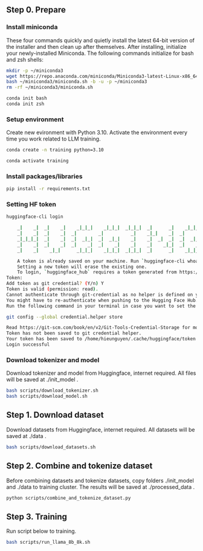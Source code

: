 ## Step 0. Prepare

### Install miniconda

These four commands quickly and quietly install the latest 64-bit version of the installer and then clean up after themselves.
After installing, initialize your newly-installed Miniconda. The following commands initialize for bash and zsh shells:

```bash
mkdir -p ~/miniconda3
wget https://repo.anaconda.com/miniconda/Miniconda3-latest-Linux-x86_64.sh -O ~/miniconda3/miniconda.sh
bash ~/miniconda3/miniconda.sh -b -u -p ~/miniconda3
rm -rf ~/miniconda3/miniconda.sh

conda init bash
conda init zsh
```

### Setup environment

Create new evironment with Python 3.10. Activate the environment every time you work related to LLM training.

```bash
conda create -n training python=3.10

conda activate training
```

### Install packages/libraries

```bash
pip install -r requirements.txt
```

### Setting HF token
```bash
huggingface-cli login

    _|    _|  _|    _|    _|_|_|    _|_|_|  _|_|_|  _|      _|    _|_|_|      _|_|_|_|    _|_|      _|_|_|  _|_|_|_|
    _|    _|  _|    _|  _|        _|          _|    _|_|    _|  _|            _|        _|    _|  _|        _|
    _|_|_|_|  _|    _|  _|  _|_|  _|  _|_|    _|    _|  _|  _|  _|  _|_|      _|_|_|    _|_|_|_|  _|        _|_|_|
    _|    _|  _|    _|  _|    _|  _|    _|    _|    _|    _|_|  _|    _|      _|        _|    _|  _|        _|
    _|    _|    _|_|      _|_|_|    _|_|_|  _|_|_|  _|      _|    _|_|_|      _|        _|    _|    _|_|_|  _|_|_|_|

    A token is already saved on your machine. Run `huggingface-cli whoami` to get more information or `huggingface-cli logout` if you want to log out.
    Setting a new token will erase the existing one.
    To login, `huggingface_hub` requires a token generated from https://huggingface.co/settings/tokens .
Token:
Add token as git credential? (Y/n) Y
Token is valid (permission: read).
Cannot authenticate through git-credential as no helper is defined on your machine.
You might have to re-authenticate when pushing to the Hugging Face Hub.
Run the following command in your terminal in case you want to set the 'store' credential helper as default.

git config --global credential.helper store

Read https://git-scm.com/book/en/v2/Git-Tools-Credential-Storage for more details.
Token has not been saved to git credential helper.
Your token has been saved to /home/hieunguyen/.cache/huggingface/token
Login successful
```

### Download tokenizer and model

Download tokenizer and model from Huggingface, internet required. All files will be saved at ./init_model .

```bash
bash scripts/download_tokenizer.sh
bash scripts/download_model.sh
```


## Step 1. Download dataset

Download datasets from Huggingface, internet required. All datasets will be saved at ./data .

```bash
bash scripts/download_datasets.sh
```

## Step 2. Combine and tokenize dataset

Before combining datasets and tokenize datasets, copy folders ./init_model and ./data to training cluster.
The results will be saved at ./processed_data .

```bash
python scripts/combine_and_tokenize_dataset.py
```

## Step 3. Training

Run script below to training.
```bash
bash scripts/run_llama_8b_8k.sh
```
